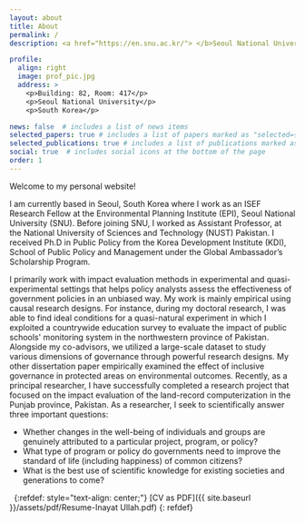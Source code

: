 ```yaml
---
layout: about
title: About
permalink: /
description: <a href="https://en.snu.ac.kr/"> </b>Seoul National University</b></a>. 

profile:
  align: right
  image: prof_pic.jpg
  address: >
    <p>Building: 82, Room: 417</p>
    <p>Seoul National University</p>
    <p>South Korea</p>

news: false  # includes a list of news items
selected_papers: true # includes a list of papers marked as "selected={true}"
selected_publications: true # includes a list of publications marked as "selected={true}"
social: true  # includes social icons at the bottom of the page
order: 1
---
```


Welcome to my personal website!

I am currently based in Seoul, South Korea where I work as an ISEF Research Fellow at the Environmental Planning Institute (EPI), Seoul National University (SNU). Before joining SNU, I worked as Assistant Professor, at the National University of Sciences and Technology (NUST) Pakistan. I received Ph.D in Public Policy from the Korea Development Institute (KDI), School of Public Policy and Management under the Global Ambassador’s Scholarship Program.

I primarily work with impact evaluation methods in experimental and quasi-experimental settings that helps policy analysts assess the effectiveness of government policies in an unbiased way. My work is mainly empirical using causal research designs. For instance, during my doctoral research, I was able to find ideal conditions for a quasi-natural experiment in which I exploited a countrywide education survey to evaluate the impact of public schools' monitoring system in the northwestern province of Pakistan. Alongside my co-advisors, we utilized a large-scale dataset to study various dimensions of governance through powerful research designs. My other dissertation paper empirically examined the effect of inclusive governance in protected areas on environmental outcomes. Recently, as a principal researcher, I have successfully completed a research project that focused on the impact evaluation of the land-record computerization in the Punjab province, Pakistan.
As a researcher, I seek to scientifically answer three important questions: 

* Whether changes in the well-being of individuals and groups are genuinely attributed to a particular project, program, or policy?
* What type of program or policy do governments need to improve the standard of life (including happiness) of common citizens?
* What is the best use of scientific knowledge for existing societies and generations to come?  
  
&nbsp;
{:refdef: style="text-align: center;"}
[CV as PDF]({{ site.baseurl }}/assets/pdf/Resume-Inayat Ullah.pdf) 
{: refdef}
&nbsp;
